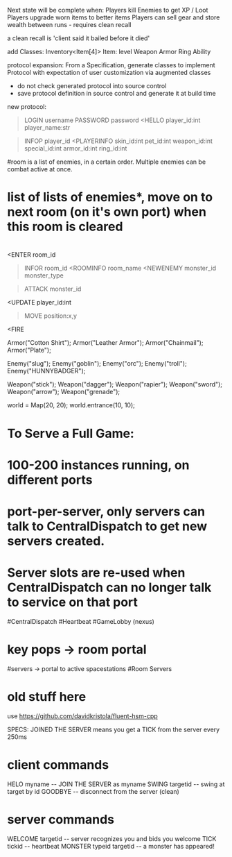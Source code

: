 Next state will be complete when:
Players kill Enemies to get XP / Loot
Players upgrade worn items to better items
Players can sell gear and store wealth between runs - requires clean recall

a clean recall is 'client said it bailed before it died'


add Classes:
Inventory<Item[4]>
Item: level
Weapon
Armor
Ring
Ability

protocol expansion:
From a Specification, generate classes to implement Protocol with expectation of user customization via augmented classes
* do not check generated protocol into source control
* save protocol definition in source control and generate it at build time

new protocol:
>LOGIN username
>PASSWORD password
<HELLO player\_id:int player_name:str

>INFOP player\_id
<PLAYERINFO skin\_id:int pet_id:int weapon_id:int special_id:int armor_id:int ring_id:int

#room is a list of enemies, in a certain order.  Multiple enemies can be combat active at once.
# list of lists of enemies*, move on to next room (on it's own port) when this room is cleared
#
<ENTER room\_id
>INFOR room\_id
<ROOMINFO room_name
<NEWENEMY monster_id monster_type

>ATTACK monster\_id


<UPDATE player\_id:int
>MOVE position:x,y

<FIRE 

Armor("Cotton Shirt");
Armor("Leather Armor");
Armor("Chainmail");
Armor("Plate");

Enemy("slug");
Enemy("goblin");
Enemy("orc");
Enemy("troll");
Enemy("HUNNYBADGER");

Weapon("stick");
Weapon("dagger");
Weapon("rapier");
Weapon("sword");
Weapon("arrow");
Weapon("grenade");

world = Map(20, 20);
world.entrance(10, 10);

# To Serve a Full Game:
# 100-200 instances running, on different ports
# port-per-server, only servers can talk to CentralDispatch to get new servers created.
# Server slots are re-used when CentralDispatch can no longer talk to service on that port

#CentralDispatch
#Heartbeat
#GameLobby (nexus)
# key pops -> room portal
#servers -> portal to active spacestations
#Room Servers



old stuff here
==============

use https://github.com/davidkristola/fluent-hsm-cpp

SPECS:
JOINED THE SERVER means you get a TICK from the server every 250ms

client commands
===============
HELO myname -- JOIN THE SERVER as myname
SWING targetid -- swing at target by id
GOODBYE -- disconnect from the server (clean)

server commands
===============
WELCOME targetid -- server recognizes you and bids you welcome
TICK tickid -- heartbeat
MONSTER typeid targetid -- a monster has appeared!
